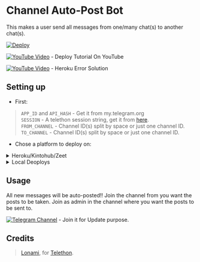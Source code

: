 # Channel Auto-Post Bot

This makes a user send all messages from one/many chat(s) to another chat(s).

[![Deploy](https://www.herokucdn.com/deploy/button.svg)](https://heroku.com/deploy)

[![YouTube Video](https://img.shields.io/badge/youtube-video-red)](https://youtu.be/_83nexTIUaU) - Deploy Tutorial On YouTube

[![YouTube Video](https://img.shields.io/badge/youtube-video-red)](https://youtu.be/ctdQhVOxd0I) - Heroku Error Solution

## Setting up 
* First:
> `APP_ID` and `API_HASH` - Get it from my.telegram.org   
> `SESSION` - A telethon session string, get it from [here](https://replit.com/@TeamUltroid/UltroidStringSession).   
> `FROM_CHANNEL` - Channel ID(s) split by space or just one channel ID.   
> `TO_CHANNEL` - Channel ID(s) split by space or just one channel ID.   

* Chose a platform to deploy on:
<details>
<summary>Heroku/Kintohub/Zeet</summary>
<br>
Add the above values to the environment vars and deploy the bot.
</details>
<details>
<summary>Local Deoploys</summary>
<br>
- Clone the repo:   <code>git clone [[https://github.com/Ayush7445/telegram-auto_forwarder](https://github.com/Sankar8098/telegram-forwarder_auto](https://github.com/Sankar8098/telegram-forwarder_auto)</code></br>
- Make a <code>.env</code> file in the root of the repo, like <a href="https://github.com/Ayush7445/telegram-auto_forwarder/blob/main/.env.sample">.env.sample</a> and fill in the values.</br>
- Use <code>python3 bot.py</code> to start the bot.</br>  
</details>

## Usage
All new messages will be auto-posted!!
Join the channel from you want the posts to be taken.
Join as admin in the channel where you want the posts to be sent to.

[![Telegram Channel](https://img.shields.io/badge/Telegram-Channel-blue)](https://t.me/joinchat/QiGxI8jGZKA4Mjll) - Join it for Update purpose. 

## Credits
> [Lonami](https://github.com/LonamiWebs), for [Telethon](https://github.com/LonamiWebs/Telethon).   
